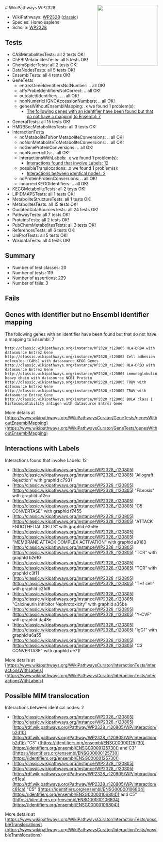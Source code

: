 <img style="float: right; width: 200px" src="https://upload.wikimedia.org/wikipedia/commons/thumb/8/83/Wplogo_with_text_500.png/640px-Wplogo_with_text_500.png" />
# WikiPathways WP2328

* WikiPathways: [WP2328](https://wikipathways.org/pathways/WP2328) ([classic](https://classic.wikipathways.org/instance/WP2328))
* Species: Homo sapiens
* Scholia: [WP2328](https://scholia.toolforge.org/wikipathways/WP2328)
## Tests
* CASMetabolitesTests: all 2 tests OK!
* ChEBIMetabolitesTests: all 5 tests OK!
* ChemSpiderTests: all 2 tests OK!
* DataNodesTests: all 5 tests OK!
* EnsemblTests: all 4 tests OK!
* GeneTests
    * entrezGeneIdentifiersNotNumber: .. all OK!
    * affyProbeIdentifiersNotCorrect: .. all OK!
    * outdatedIdentifiers: .... all OK!
    * nonNumericHGNCAccessionNumbers: .. all OK!
    * genesWithoutEnsemblMapping: .x we found 1 problem(s):
        * [The following genes with an identifier have been found but that do not have a mapping to Ensembl: 7](#40286d89)
* GeneralTests: all 15 tests OK!
* HMDBSecMetabolitesTests: all 3 tests OK!
* InteractionTests
    * noMetaboliteToNonMetaboliteConversions: .. all OK!
    * noNonMetaboliteToMetaboliteConversions: .. all OK!
    * noGeneProteinConversions: .. all OK!
    * nonNumericIDs: .. all OK!
    * interactionsWithLabels: .x we found 1 problem(s):
        * [Interactions found that involve Labels: 12](#fe97a8ba)
    * possibleTranslocations: .x we found 1 problem(s):
        * [Interactions between identical nodes: 2](#1c118207)
    * noProteinProteinConversions: .. all OK!
    * incorrectKEGGIdentifiers: .. all OK!
* KEGGMetaboliteTests: all 2 tests OK!
* LIPIDMAPSTests: all 1 tests OK!
* MetaboliteStructureTests: all 1 tests OK!
* MetabolitesTests: all 15 tests OK!
* OudatedDataSourcesTests: all 24 tests OK!
* PathwayTests: all 7 tests OK!
* ProteinsTests: all 2 tests OK!
* PubChemMetabolitesTests: all 3 tests OK!
* ReferencesTests: all 6 tests OK!
* UniProtTests: all 5 tests OK!
* WikidataTests: all 4 tests OK!


## Summary

* Number of test classes: 20
* Number of tests: 119
* Number of assertions: 239
* Number of fails: 3

## Fails

<a name="40286d89" />

## Genes with identifier but no Ensembl identifier mapping

The following genes with an identifier have been found but that do not have a mapping to Ensembl: 7
```
http://classic.wikipathways.org/instance/WP2328_r120805 HLA-DRB4 with datasource Entrez Gene
http://classic.wikipathways.org/instance/WP2328_r120805 Cell adhesion molecules (CAMs) with datasource KEGG Genes
http://classic.wikipathways.org/instance/WP2328_r120805 HLA-DRB3 with datasource Entrez Gene
http://classic.wikipathways.org/instance/WP2328_r120805 immunoglobulin  heavy chain with datasource NCBI Protein
http://classic.wikipathways.org/instance/WP2328_r120805 TRBV with datasource Entrez Gene
http://classic.wikipathways.org/instance/WP2328_r120805 TRAV with datasource Entrez Gene
http://classic.wikipathways.org/instance/WP2328_r120805 BOLA class I histocompatibility antigen with datasource Entrez Gene
```

More details at [https://www.wikipathways.org/WikiPathwaysCurator/GeneTests/genesWithoutEnsemblMapping](https://www.wikipathways.org/WikiPathwaysCurator/GeneTests/genesWithoutEnsemblMapping)

<a name="fe97a8ba" />

## Interactions with Labels

Interactions found that involve Labels: 12

* [http://classic.wikipathways.org/instance/WP2328_r120805](http://classic.wikipathways.org/instance/WP2328_r120805) "Allograft Rejection" with graphId c7931
* [http://classic.wikipathways.org/instance/WP2328_r120805](http://classic.wikipathways.org/instance/WP2328_r120805) "Fibrosis" with graphId a12ea
* [http://classic.wikipathways.org/instance/WP2328_r120805](http://classic.wikipathways.org/instance/WP2328_r120805) "C5 CONVERTASE" with graphId f7455
* [http://classic.wikipathways.org/instance/WP2328_r120805](http://classic.wikipathways.org/instance/WP2328_r120805) "ATTACK
ENDOTHELIAL
CELLS" with graphId e3b9e
* [http://classic.wikipathways.org/instance/WP2328_r120805](http://classic.wikipathways.org/instance/WP2328_r120805) "MEMBRANE ATTACK 
COMPLEX ACTIVATION" with graphId a9183
* [http://classic.wikipathways.org/instance/WP2328_r120805](http://classic.wikipathways.org/instance/WP2328_r120805) "TCR" with graphId b2e10
* [http://classic.wikipathways.org/instance/WP2328_r120805](http://classic.wikipathways.org/instance/WP2328_r120805) "TCR" with graphId c3f11
* [http://classic.wikipathways.org/instance/WP2328_r120805](http://classic.wikipathways.org/instance/WP2328_r120805) "TH1
cell" with graphId c2fd6
* [http://classic.wikipathways.org/instance/WP2328_r120805](http://classic.wikipathways.org/instance/WP2328_r120805) "Calcineurin Inhibitor 
Nephrotoxicity" with graphId a35be
* [http://classic.wikipathways.org/instance/WP2328_r120805](http://classic.wikipathways.org/instance/WP2328_r120805) "Y-CVF" with graphId da48e
* [http://classic.wikipathways.org/instance/WP2328_r120805](http://classic.wikipathways.org/instance/WP2328_r120805) "IgG1" with graphId a6a55
* [http://classic.wikipathways.org/instance/WP2328_r120805](http://classic.wikipathways.org/instance/WP2328_r120805) "C3 CONVERTASE" with graphId ce71f


More details at [https://www.wikipathways.org/WikiPathwaysCurator/InteractionTests/interactionsWithLabels](https://www.wikipathways.org/WikiPathwaysCurator/InteractionTests/interactionsWithLabels)

<a name="1c118207" />

## Possible MIM translocation

Interactions between identical nodes: 2

* [http://classic.wikipathways.org/instance/WP2328_r120805](http://classic.wikipathways.org/instance/WP2328_r120805) [http://rdf.wikipathways.org/Pathway/WP2328_r120805/WP/Interaction/b2d1b](http://rdf.wikipathways.org/Pathway/WP2328_r120805/WP/Interaction/b2d1b) "C3" ([https://identifiers.org/ensembl/ENSG00000125730](https://identifiers.org/ensembl/ENSG00000125730)) and 
C3" ([https://identifiers.org/ensembl/ENSG00000125730](https://identifiers.org/ensembl/ENSG00000125730))
* [http://classic.wikipathways.org/instance/WP2328_r120805](http://classic.wikipathways.org/instance/WP2328_r120805) [http://rdf.wikipathways.org/Pathway/WP2328_r120805/WP/Interaction/c61ca](http://rdf.wikipathways.org/Pathway/WP2328_r120805/WP/Interaction/c61ca) "C5" ([https://identifiers.org/ensembl/ENSG00000106804](https://identifiers.org/ensembl/ENSG00000106804)) and 
C5" ([https://identifiers.org/ensembl/ENSG00000106804](https://identifiers.org/ensembl/ENSG00000106804))


More details at [https://www.wikipathways.org/WikiPathwaysCurator/InteractionTests/possibleTranslocations](https://www.wikipathways.org/WikiPathwaysCurator/InteractionTests/possibleTranslocations)

